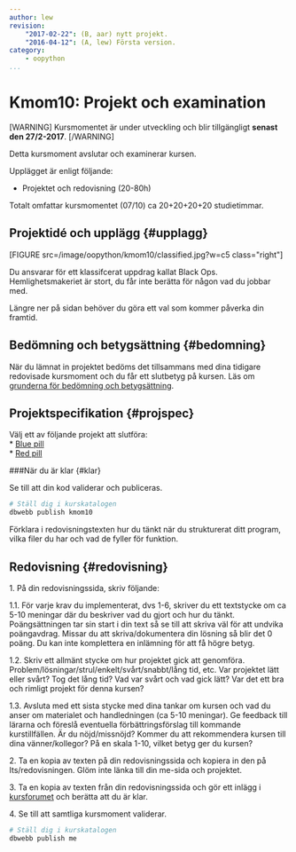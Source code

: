 ```yaml
---
author: lew
revision:
    "2017-02-22": (B, aar) nytt projekt.
    "2016-04-12": (A, lew) Första version.
category:
    - oopython
...
```

Kmom10: Projekt och examination
====================================

[WARNING]
Kursmomentet är under utveckling och blir tillgängligt **senast den 27/2-2017**.
[/WARNING]

Detta kursmoment avslutar och examinerar kursen.

Upplägget är enligt följande:

* Projektet och redovisning (20-80h)

Totalt omfattar kursmomentet (07/10) ca 20+20+20+20 studietimmar.



Projektidé och upplägg {#upplagg}
--------------------------------------------------------------------

[FIGURE src=/image/oopython/kmom10/classified.jpg?w=c5 class="right"]

Du ansvarar för ett klassifcerat uppdrag kallat Black Ops. Hemlighetsmakeriet är stort, du får inte berätta för någon vad du jobbar med.

Längre ner på sidan behöver du göra ett val som kommer påverka din framtid.  


Bedömning och betygsättning {#bedomning}
--------------------------------------------------------------------

När du lämnat in projektet bedöms det tillsammans med dina tidigare redovisade kursmoment och du får ett slutbetyg på kursen. Läs om [grunderna för bedömning och betygsättning](kurser/bedomning-och-betygsattning).



Projektspecifikation {#projspec}
--------------------------------------------------------------------

Välj ett av följande projekt att slutföra:  
    * [Blue pill](kurser/oopython/kmom10_proj1)  
    * [Red pill](kurser/oopython/kmom10_proj2)

###När du är klar {#klar}

Se till att din kod validerar och publiceras.

```bash
# Ställ dig i kurskatalogen
dbwebb publish kmom10
```

Förklara i redovisningstexten hur du tänkt när du strukturerat ditt program, vilka filer du har och vad de fyller för funktion.



Redovisning {#redovisning}
--------------------------------------------------------------------

1\. På din redovisningssida, skriv följande:

1.1. För varje krav du implementerat, dvs 1-6, skriver du ett textstycke om ca 5-10 meningar där du beskriver vad du gjort och hur du tänkt. Poängsättningen tar sin start i din text så se till att skriva väl för att undvika poängavdrag. Missar du att skriva/dokumentera din lösning så blir det 0 poäng. Du kan inte komplettera en inlämning för att få högre betyg.

1.2. Skriv ett allmänt stycke om hur projektet gick att genomföra. Problem/lösningar/strul/enkelt/svårt/snabbt/lång tid, etc. Var projektet lätt eller svårt? Tog det lång tid? Vad var svårt och vad gick lätt? Var det ett bra och rimligt projekt för denna kursen?

1.3. Avsluta med ett sista stycke med dina tankar om kursen och vad du anser om materialet och handledningen (ca 5-10 meningar). Ge feedback till lärarna och föreslå eventuella förbättringsförslag till kommande kurstillfällen. Är du nöjd/missnöjd? Kommer du att rekommendera kursen till dina vänner/kollegor? På en skala 1-10, vilket betyg ger du kursen?

2\. Ta en kopia av texten på din redovisningssida och kopiera in den på Its/redovisningen. Glöm inte länka till din me-sida och projektet.

3\. Ta en kopia av texten från din redovisningssida och gör ett inlägg i [kursforumet](forum/utbildning/python) och berätta att du är klar.

4\. Se till att samtliga kursmoment validerar.

```bash
# Ställ dig i kurskatalogen
dbwebb publish me
```
